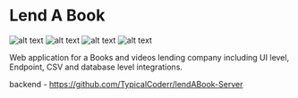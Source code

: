 # Lend A Book

![ alt text ](https://img.shields.io/badge/React-17.0.2-61DAFB?style=for-the-badge&logo=React)
![ alt text ](https://img.shields.io/badge/Redux-7.2.6-764ABC?style=for-the-badge&logo=Redux)
![ alt text ](https://img.shields.io/badge/Node.js-14.17.6-339933?style=for-the-badge&logo=Node.js)
![ alt text ](https://img.shields.io/badge/Express.js-4.17.1-000000?style=for-the-badge&logo=Express.js)


Web application for a Books and videos lending company including UI level, Endpoint, CSV and database level integrations.



backend - https://github.com/TypicalCoderr/lendABook-Server